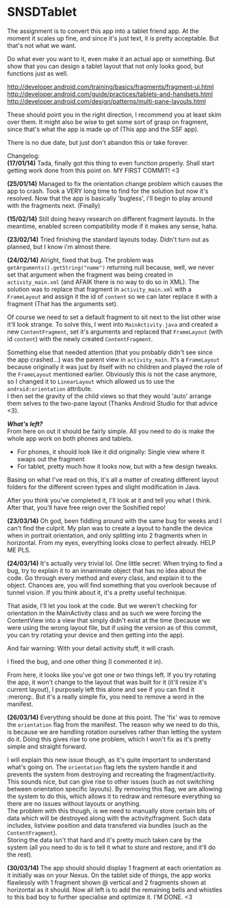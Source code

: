 SNSDTablet
==========

The assignment is to convert this app into a tablet friend app.
At the moment it scales up fine, and since it's just text, it is pretty acceptable.
But that's not what we want.

Do what ever you want to it, even make it an actual app or something.
But show that you can design a tablet layout that not only looks good, but functions just as well.

http://developer.android.com/training/basics/fragments/fragment-ui.html
http://developer.android.com/guide/practices/tablets-and-handsets.html
http://developer.android.com/design/patterns/multi-pane-layouts.html

These should point you in the right direction, I recommend you at least skim over them.
It might also be wise to get some sort of grasp on fragment, since that's what the app is made up of (This app and the SSF app).

There is no due date, but just don't abandon this or take forever.

Changelog:  
**(17/01/14)**
Tada, finally got this thing to even function properly. Shall start getting work done from this point on. MY FIRST COMMIT! <3

**(25/01/14)**
Managed to fix the orientation change problem which causes the app to crash. Took a VERY long time to find for the solution but now it's resolved. Now that the app is basically 'bugless', i'll begin to play around with the fragments next. (Finally)

**(15/02/14)**
Still doing heavy research on different fragment layouts. In the meantime, enabled screen compatibility mode if it makes any sense, haha.

**(23/02/14)**
Tried finishing the standard layouts today. Didn't turn out as planned, but I know i'm almost there.

**(24/02/14)**
Alright, fixed that bug. The problem was `getArguments().getString("name")` returning null because, well, we never set that argument when the fragment was being created in `activity_main.xml` (and AFAIK there is no way to do so in XML).
The solution was to replace that fragment in `activity_main.xml` with a `FrameLayout` and assign it the id of `content` so we can later replace it with a fragment (That has the arguments set).

Of course we need to set a default fragment to sit next to the list other wise it'll look strange. To solve this, I went into `MainActivity.java` and created a new `ContentFragment`, set it's arguments and replaced that `FrameLayout` (with id `content`) with the newly created `ContentFragment`.

Something else that needed attention (that you probably didn't see since the app crashed...) was the parent view in `activity_main`. It's a `FrameLayout` because originally it was just by itself with no children and played the role of the `FrameLayout` mentioned earlier. Obviously this is not the case anymore, so I changed it to `LinearLayout` which allowed us to use the `android:orientation` attribute.  
I then set the gravity of the child views so that they would 'auto' arrange them selves to the two-pane layout (Thanks Android Studio for that advice <3).

***What's left?***  
From here on out it should be fairly simple. All you need to do is make the whole app work on both phones and tablets.  

* For phones, it should look like it did originally: Single view where it swaps out the fragment
* For tablet, pretty much how it looks now, but with a few design tweaks.

Basing on what I've read on this, it's all a matter of creating different layout folders for the different screen types and slight modification in Java.

After you think you've completed it, I'll look at it and tell you what I think. After that, you'll have free reign over the Soshified repo!

**(23/03/14)**
Oh god, been fiddling around with the same bug for weeks and I can't find the culprit. My plan was to create a layout to handle the device when in portrait orientation, and only splitting into 2 fragments when in horizontal. From my eyes, everything looks close to perfect already. HELP ME PLS.

**(24/03/14)**
It's actually very trivial lol. One little secret: When trying to find a bug, try to explain it to an innanimate object that has no idea about the code. Go through every method and every class, and explain it to the object. Chances are, you will find something that you overlook because of tunnel vision. If you think about it, it's a pretty useful technique.

That aside, I'll let you look at the code. But we weren't checking for orientation in the MainActivity class and as such we were forcing the ContentView into a view that simply didn't exist at the time (because we were using the wrong layout file, but if using the version as of this commit, you can try rotating your device and then getting into the app).

And fair warning: With your detail activity stuff, it will crash.

I fixed the bug, and one other thing (I commented it in).

From here, it looks like you've got one or two things left. If you try rotating the app, it won't change to the layout that was built for it (it'll resize it's current layout), I purposely left this alone and see if you can find it :merong:. But it's a really simple fix, you need to remove a word in the manifest.

**(26/03/14)**
Everything should be done at this point. The 'fix' was to remove the `orientation` flag from the manifest. The reason why we need to do this, is because we are handling rotation ourselves rather than letting the system do it. Doing this gives rise to one problem, which I won't fix as it's pretty simple and straight forward.

I will explain this new issue though, as it's quite important to understand what's going on. The `orientation` flag lets the system handle it and prevents the system from destroying and recreating the fragment/activity. This sounds nice, but can give rise to other issues (such as not switching between orientation specific layouts).
By removing this flag, we are allowing the system to do this, which allows it to redraw and remesure everything so there are no issues without layouts or anything.   
The problem with this though, is we need to manually store certain bits of data which will be destroyed along with the activity/fragment. Such data includes, listview position and data transfered via bundles (such as the `ContentFragment`).   
Storing the data isn't that hard and it's pretty much taken care by the system (all you need to do is to tell it what to store and restore, and it'll do the rest).

**(30/03/14)**
The app should should display 1 fragment at each orientation as it initially was on your Nexus. On the tablet side of things, the app works flawlessly with 1 fragment shown @ vertical and 2 fragments shown at horizontal as it should. Now all left is to add the remaining bells and whistles to this bad boy to further specialise and optimize it. I'M DONE. <3